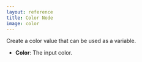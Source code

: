 ```yaml
---
layout: reference
title: Color Node
image: color
---
```

Create a color value that can be used as a variable.

* **Color**: The input color.
